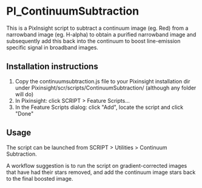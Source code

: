 # PI_ContinuumSubtraction
This is a PixInsight script to subtract a continuum image (eg. Red) from a narrowband image (eg. H-alpha) to obtain a purified narrowband image and subsequently add this back into the continuum to boost line-emission specific signal in broadband images.

## Installation instructions
1. Copy the continuumsubtraction.js file to your Pixinsight installation dir under Pixinsight/scr/scripts/ContinuumSubtraction/ (although any folder will do)
2. In Pixinsight: click SCRIPT > Feature Scripts...
3. In the Feature Scripts dialog: click "Add", locate the script and click "Done"

## Usage
The script can be launched from SCRIPT > Utilities > Continuum Subtraction.

A workflow suggestion is to run the script on gradient-corrected images that have had their stars removed, and add the continuum image stars back to the final boosted image.

